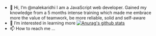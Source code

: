 - 👋 Hi, I’m @malekaridhi I am a JavaScript web developer. Gained my knowledge from a 5 months intense training which made me embrace more the value of teamwork,
   be more reliable, solid and self-aware
- 👀 I’m interested in learning more 
[![Anurag's github stats](https://github-readme-stats.vercel.app/api?username=malekaridhi)](https://github.com/anuraghazra/github-readme-stats)
- 📫 How to reach me ...
